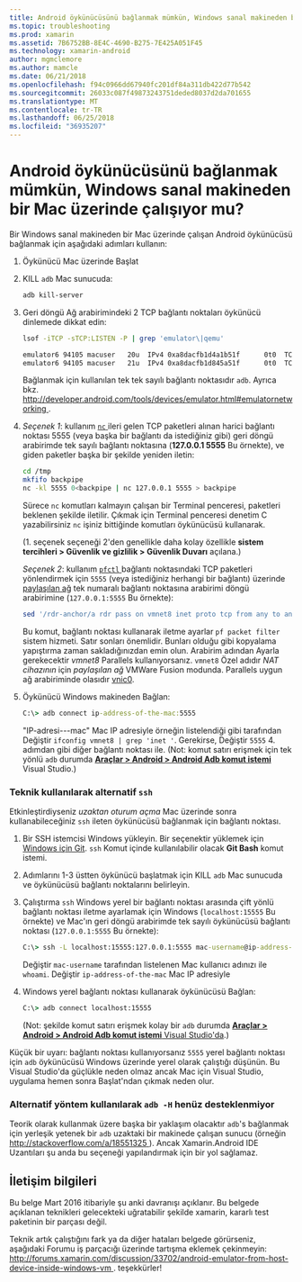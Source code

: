 ```yaml
---
title: Android öykünücüsünü bağlanmak mümkün, Windows sanal makineden bir Mac üzerinde çalışıyor mu?
ms.topic: troubleshooting
ms.prod: xamarin
ms.assetid: 7B6752BB-8E4C-4690-B275-7E425A051F45
ms.technology: xamarin-android
author: mgmclemore
ms.author: mamcle
ms.date: 06/21/2018
ms.openlocfilehash: f94c0966dd67940fc201df84a311db422d77b542
ms.sourcegitcommit: 26033c087f49873243751deded8037d2da701655
ms.translationtype: MT
ms.contentlocale: tr-TR
ms.lasthandoff: 06/25/2018
ms.locfileid: "36935207"
---
```

# <a name="is-it-possible-to-connect-to-android-emulators-running-on-a-mac-from-a-windows-vm"></a>Android öykünücüsünü bağlanmak mümkün, Windows sanal makineden bir Mac üzerinde çalışıyor mu?

Bir Windows sanal makineden bir Mac üzerinde çalışan Android öykünücüsü bağlanmak için aşağıdaki adımları kullanın:

1.  Öykünücü Mac üzerinde Başlat

2.  KILL `adb` Mac sunucuda:

    ```bash
    adb kill-server
    ```

3.  Geri döngü Ağ arabirimindeki 2 TCP bağlantı noktaları öykünücü dinlemede dikkat edin:

    ```bash
    lsof -iTCP -sTCP:LISTEN -P | grep 'emulator\|qemu'

    emulator6 94105 macuser   20u  IPv4 0xa8dacfb1d4a1b51f      0t0  TCP localhost:5555 (LISTEN)
    emulator6 94105 macuser   21u  IPv4 0xa8dacfb1d845a51f      0t0  TCP localhost:5554 (LISTEN)
    ```

    Bağlanmak için kullanılan tek tek sayılı bağlantı noktasıdır `adb`. Ayrıca bkz. [ http://developer.android.com/tools/devices/emulator.html#emulatornetworking ](http://developer.android.com/tools/devices/emulator.html#emulatornetworking).

4.  _Seçenek 1_: kullanım [ `nc` ](https://developer.apple.com/library/mac/documentation/Darwin/Reference/ManPages/man1/nc.1.html) ileri gelen TCP paketleri alınan harici bağlantı noktası 5555 (veya başka bir bağlantı da istediğiniz gibi) geri döngü arabirimde tek sayılı bağlantı noktasına (**127.0.0.1 5555** Bu örnekte), ve giden paketler başka bir şekilde yeniden iletin:

    ```bash
    cd /tmp
    mkfifo backpipe
    nc -kl 5555 0<backpipe | nc 127.0.0.1 5555 > backpipe
    ```

    Sürece `nc` komutları kalmayın çalışan bir Terminal penceresi, paketleri beklenen şekilde iletilir. Çıkmak için Terminal penceresi denetim C yazabilirsiniz `nc` işiniz bittiğinde komutları öykünücüsü kullanarak.

    (1. seçenek seçeneği 2'den genellikle daha kolay özellikle **sistem tercihleri > Güvenlik ve gizlilik > Güvenlik Duvarı** açılana.) 

    _Seçenek 2_: kullanım [ `pfctl` ](https://developer.apple.com/library/mac/documentation/Darwin/Reference/ManPages/man8/pfctl.8.html) bağlantı noktasındaki TCP paketleri yönlendirmek için `5555` (veya istediğiniz herhangi bir bağlantı) üzerinde [paylaşılan ağ](http://kb.parallels.com/en/4948) tek numaralı bağlantı noktasına arabirimi döngü arabirimine (`127.0.0.1:5555` Bu örnekte):

    ```bash
    sed '/rdr-anchor/a rdr pass on vmnet8 inet proto tcp from any to any port 5555 -> 127.0.0.1 port 5555' /etc/pf.conf | sudo pfctl -ef -
    ```

    Bu komut, bağlantı noktası kullanarak iletme ayarlar `pf packet filter` sistem hizmeti. Satır sonları önemlidir. Bunları olduğu gibi kopyalama yapıştırma zaman sakladığınızdan emin olun. Arabirim adından Ayarla gerekecektir *vmnet8* Parallels kullanıyorsanız. `vmnet8` Özel adıdır *NAT cihazının* için *paylaşılan ağ* VMWare Fusion modunda. Parallels uygun ağ arabiriminde olasıdır [vnic0](http://download.parallels.com/doc/psbm/en/Parallels_Server_Bare_Metal_Users_Guide/29258.htm).

5.  Öykünücü Windows makineden Bağlan:

    ```cmd
    C:\> adb connect ip-address-of-the-mac:5555
    ```

    "IP-adresi---mac" Mac IP adresiyle örneğin listelendiği gibi tarafından Değiştir `ifconfig vmnet8 | grep 'inet '`. Gerekirse, Değiştir `5555` 4. adımdan gibi diğer bağlantı noktası ile\. (Not: komut satırı erişmek için tek yönlü `adb` durumda [ **Araçlar > Android > Android Adb komut istemi** ](~/cross-platform/troubleshooting/questions/version-logs.md#adb-logcat) Visual Studio.)

### <a name="alternate-technique-using-ssh"></a>Teknik kullanılarak alternatif `ssh`

Etkinleştirdiyseniz _uzaktan oturum açma_ Mac üzerinde sonra kullanabileceğiniz `ssh` ileten öykünücüsü bağlanmak için bağlantı noktası.

1.  Bir SSH istemcisi Windows yükleyin. Bir seçenektir yüklemek için [Windows için Git](https://git-for-windows.github.io/). `ssh` Komut içinde kullanılabilir olacak **Git Bash** komut istemi.

2.  Adımlarını 1-3 üstten öykünücü başlatmak için KILL `adb` Mac sunucuda ve öykünücüsü bağlantı noktalarını belirleyin.

3.  Çalıştırma `ssh` Windows yerel bir bağlantı noktası arasında çift yönlü bağlantı noktası iletme ayarlamak için Windows (`localhost:15555` Bu örnekte) ve Mac'ın geri döngü arabirimde tek sayılı öykünücüsü bağlantı noktası (`127.0.0.1:5555` Bu örnekte):

    ```cmd 
    C:\> ssh -L localhost:15555:127.0.0.1:5555 mac-username@ip-address-of-the-mac
    ```

    Değiştir `mac-username` tarafından listelenen Mac kullanıcı adınızı ile `whoami`. Değiştir `ip-address-of-the-mac` Mac IP adresiyle

4.  Windows yerel bağlantı noktası kullanarak öykünücüsü Bağlan:

    ```cmd
    C:\> adb connect localhost:15555
    ```

    (Not: şekilde komut satırı erişmek kolay bir `adb` durumda [ **Araçlar > Android > Android Adb komut istemi** Visual Studio'da](~/cross-platform/troubleshooting/questions/version-logs.md#adb-logcat).)

Küçük bir uyarı: bağlantı noktası kullanıyorsanız `5555` yerel bağlantı noktası için `adb` öykünücüsü Windows üzerinde yerel olarak çalıştığı düşünün. Bu Visual Studio'da güçlükle neden olmaz ancak Mac için Visual Studio, uygulama hemen sonra Başlat'ndan çıkmak neden olur.

### <a name="alternate-technique-using-adb--h-is-not-yet-supported"></a>Alternatif yöntem kullanılarak `adb -H` henüz desteklenmiyor

Teorik olarak kullanmak üzere başka bir yaklaşım olacaktır `adb`'s bağlanmak için yerleşik yetenek bir `adb` uzaktaki bir makinede çalışan sunucu (örneğin [ http://stackoverflow.com/a/18551325 ](http://stackoverflow.com/a/18551325)).
Ancak Xamarin.Android IDE Uzantıları şu anda bu seçeneği yapılandırmak için bir yol sağlamaz.

## <a name="contact-information"></a>İletişim bilgileri

Bu belge Mart 2016 itibariyle şu anki davranışı açıklanır. Bu belgede açıklanan teknikleri gelecekteki uğratabilir şekilde xamarin, kararlı test paketinin bir parçası değil.

Teknik artık çalıştığını fark ya da diğer hataları belgede görürseniz, aşağıdaki Forumu iş parçacığı üzerinde tartışma eklemek çekinmeyin: [ http://forums.xamarin.com/discussion/33702/android-emulator-from-host-device-inside-windows-vm ](http://forums.xamarin.com/discussion/33702/android-emulator-from-host-device-inside-windows-vm).
teşekkürler!

